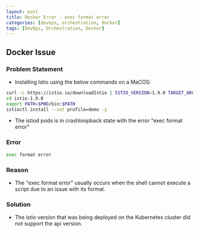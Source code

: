 ```yaml
---
layout: post
title: Docker Error - exec format error
categories: [devops, orchestration, docker]
tags: [DevOps, Orchestration, Docker]
---
```


## Docker Issue

### Problem Statement

- Installing Istio using the below commands on a MaCOS:

```sh
curl -L https://istio.io/downloadIstio | ISTIO_VERSION=1.9.0 TARGET_ARCH=x86_64 sh -
cd istio-1.9.0
export PATH=$PWD/bin:$PATH
istioctl install --set profile=demo -y
```

- The istiod pods is in crashloopback state with the error "exec format error"

### Error

```sh
exec format error
```

### Reason

- The "exec format error" usually occurs when the shell cannot execute a script due to an issue with its format.

### Solution

- The istio version that was being deployed on the Kubernetes cluster did not support the api version.
